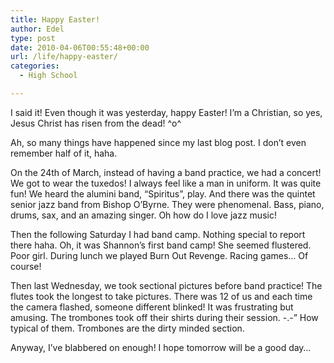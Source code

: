 ```yaml
---
title: Happy Easter!
author: Edel
type: post
date: 2010-04-06T00:55:48+00:00
url: /life/happy-easter/
categories:
  - High School

---
```

I said it! Even though it was yesterday, happy Easter! I&#8217;m a Christian, so yes, Jesus Christ has risen from the dead! ^o^

Ah, so many things have happened since my last blog post. I don&#8217;t even remember half of it, haha.

On the 24th of March, instead of having a band practice, we had a concert! We got to wear the tuxedos! I always feel like a man in uniform. It was quite fun! We heard the alumini band, &#8220;Spiritus&#8221;, play. And there was the quintet senior jazz band from Bishop O&#8217;Byrne. They were phenomenal. Bass, piano, drums, sax, and an amazing singer. Oh how do I love jazz music!

Then the following Saturday I had band camp. Nothing special to report there haha. Oh, it was Shannon&#8217;s first band camp! She seemed flustered. Poor girl. During lunch we played Burn Out Revenge. Racing games&#8230; Of course!

Then last Wednesday, we took sectional pictures before band practice! The flutes took the longest to take pictures. There was 12 of us and each time the camera flashed, someone different blinked! It was frustrating but amusing. The trombones took off their shirts during their session. -.-&#8221; How typical of them. Trombones are the dirty minded section.

Anyway, I&#8217;ve blabbered on enough! I hope tomorrow will be a good day&#8230;

<ol class="footnote">
</ol>